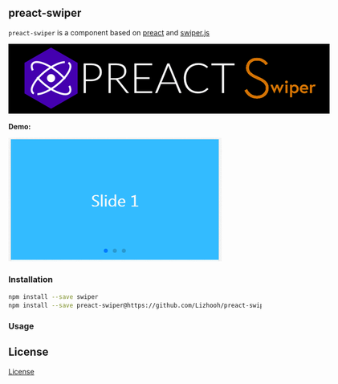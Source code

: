 
## preact-swiper
`preact-swiper` is a component based on [preact](https://preactjs.com/) and [swiper.js](https://github.com/nolimits4web/Swiper)

<img src="./img/logo.png" style="max-width: 640px" />

**Demo:**

![](./img/preact-swiper-demo.gif)

### Installation

```bash
npm install --save swiper
npm install --save preact-swiper@https://github.com/Lizhooh/preact-swiper.git
```

### Usage

## License
[License](./LICENSE)

